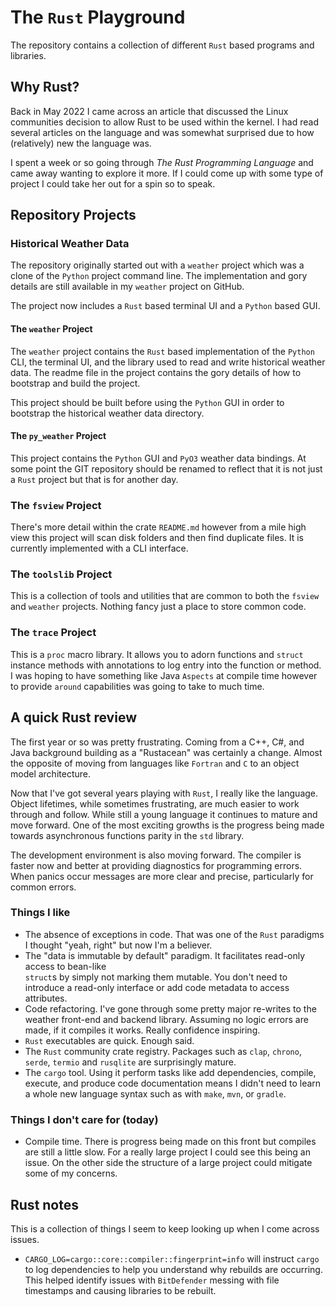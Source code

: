 # The `Rust` Playground

The repository contains a collection of different `Rust` based programs and libraries.

## Why Rust?

Back in May 2022 I came across an article that discussed the Linux communities decision to allow
Rust to be used within the kernel. I had read several articles on the language and was somewhat
surprised due to how (relatively) new the language was.

I spent a week or so going through *The Rust Programming Language* and came away wanting to explore
it more. If I could come up with some type of project I could take her out for a spin so to speak.

## Repository Projects

### Historical Weather Data

The repository originally started out with a `weather` project which was a clone of the `Python` 
project command line. The implementation and gory details are still available in my `weather`
project on GitHub.

The project now includes a `Rust` based terminal UI and a `Python` based GUI.

#### The `weather` Project

The `weather` project contains the `Rust` based implementation of the `Python` CLI, the terminal 
UI, and the library used to read and write historical weather data. The readme file in the 
project contains the gory details of how to bootstrap and build the project.

This project should be built before using the `Python` GUI in order to bootstrap the historical 
weather data directory.

#### The `py_weather` Project

This project contains the `Python` GUI and `PyO3` weather data bindings. At some point the
GIT repository should be renamed to reflect that it is not just a `Rust` project but that is for
another day.

### The `fsview` Project

There's more detail within the crate `README.md` however from a mile high view this project will
scan disk folders and then find duplicate files. It is currently implemented with a CLI interface.

### The `toolslib` Project

This is a collection of tools and utilities that are common to both the `fsview` and `weather`
projects. Nothing fancy just a place to store common code.

### The `trace` Project

This is a `proc` macro library. It allows you to adorn functions and `struct` instance methods with
annotations to log entry into the function or method. I was hoping to have something like
Java `Aspects` at compile time however to provide `around` capabilities was going to take to much
time.

## A quick Rust review

The first year or so was pretty frustrating. Coming from a C++, C#, and Java background building
as a "Rustacean" was certainly a change. Almost the opposite of moving from languages like
`Fortran` and `C` to an object model architecture.

Now that I've got several years playing with `Rust`, I really like the language. Object lifetimes,
while sometimes frustrating, are much easier to work through and follow. While still a young
language it continues to mature and move forward. One of the most exciting growths is the
progress being made towards asynchronous functions parity in the `std` library. 

The development environment is also moving forward. The compiler is faster now and better at
providing diagnostics for programming errors. When panics occur messages are more clear and
precise, particularly for common errors. 

### Things I like

* The absence of exceptions in code. That was one of the `Rust` paradigms I thought "yeah, right"
  but now I'm a believer.
* The "data is immutable by default" paradigm. It facilitates read-only access to bean-like  
  `struct`s by simply not marking them mutable. You don't need to introduce a read-only interface 
  or add code metadata to access attributes.
* Code refactoring. I've gone through some pretty major re-writes to the weather front-end and 
  backend library. Assuming no logic errors are made, if it compiles it works. Really 
  confidence inspiring.
* `Rust` executables are quick. Enough said.
* The `Rust` community crate registry. Packages such as `clap`, `chrono`, `serde`, `termio` and 
  `rusqlite` are surprisingly mature.
* The `cargo` tool. Using it perform tasks like add dependencies, compile, execute, and produce 
  code documentation means I didn't need to learn a whole new language syntax such as with `make`, 
  `mvn`, or `gradle`.

### Things I don't care for (today)

* Compile time. There is progress being made on this front but compiles are still a little slow. 
  For a really large project I could see this being an issue. On the other side the structure of 
  a large project could mitigate some of my concerns.

## Rust notes

This is a collection of things I seem to keep looking up when I come across issues.

* `CARGO_LOG=cargo::core::compiler::fingerprint=info` will instruct `cargo` to log dependencies to
  help you understand why rebuilds are occurring. This helped identify issues with `BitDefender`
  messing with file timestamps and causing libraries to be rebuilt.
